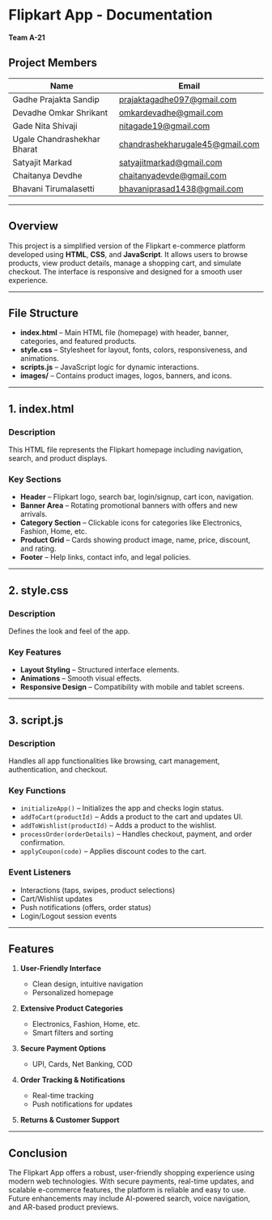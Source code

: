 # Flipkart App - Documentation

**Team A-21**

## Project Members

| Name | Email |
|------|-------|
| Gadhe Prajakta Sandip | prajaktagadhe097@gmail.com |
| Devadhe Omkar Shrikant | omkardevadhe@gmail.com |
| Gade Nita Shivaji | nitagade19@gmail.com |
| Ugale Chandrashekhar Bharat | chandrashekharugale45@gmail.com |
| Satyajit Markad | satyajitmarkad@gmail.com |
| Chaitanya Devdhe | chaitanyadevde@gmail.com |
| Bhavani Tirumalasetti |				bhavaniprasad1438@gmail.com |

---

## Overview

This project is a simplified version of the Flipkart e-commerce platform developed using **HTML**, **CSS**, and **JavaScript**. It allows users to browse products, view product details, manage a shopping cart, and simulate checkout. The interface is responsive and designed for a smooth user experience.

---

## File Structure

- **index.html** – Main HTML file (homepage) with header, banner, categories, and featured products.
- **style.css** – Stylesheet for layout, fonts, colors, responsiveness, and animations.
- **scripts.js** – JavaScript logic for dynamic interactions.
- **images/** – Contains product images, logos, banners, and icons.

---

## 1. index.html

### Description
This HTML file represents the Flipkart homepage including navigation, search, and product displays.

### Key Sections

- **Header** – Flipkart logo, search bar, login/signup, cart icon, navigation.
- **Banner Area** – Rotating promotional banners with offers and new arrivals.
- **Category Section** – Clickable icons for categories like Electronics, Fashion, Home, etc.
- **Product Grid** – Cards showing product image, name, price, discount, and rating.
- **Footer** – Help links, contact info, and legal policies.

---

## 2. style.css

### Description
Defines the look and feel of the app.

### Key Features

- **Layout Styling** – Structured interface elements.
- **Animations** – Smooth visual effects.
- **Responsive Design** – Compatibility with mobile and tablet screens.

---

## 3. script.js

### Description
Handles all app functionalities like browsing, cart management, authentication, and checkout.

### Key Functions

- `initializeApp()` – Initializes the app and checks login status.
- `addToCart(productId)` – Adds a product to the cart and updates UI.
- `addToWishlist(productId)` – Adds a product to the wishlist.
- `processOrder(orderDetails)` – Handles checkout, payment, and order confirmation.
- `applyCoupon(code)` – Applies discount codes to the cart.

### Event Listeners

- Interactions (taps, swipes, product selections)
- Cart/Wishlist updates
- Push notifications (offers, order status)
- Login/Logout session events

---

## Features

1. **User-Friendly Interface**
   - Clean design, intuitive navigation
   - Personalized homepage

2. **Extensive Product Categories**
   - Electronics, Fashion, Home, etc.
   - Smart filters and sorting

3. **Secure Payment Options**
   - UPI, Cards, Net Banking, COD

4. **Order Tracking & Notifications**
   - Real-time tracking
   - Push notifications for updates

5. **Returns & Customer Support**

---

## Conclusion

The Flipkart App offers a robust, user-friendly shopping experience using modern web technologies. With secure payments, real-time updates, and scalable e-commerce features, the platform is reliable and easy to use. Future enhancements may include AI-powered search, voice navigation, and AR-based product previews.
